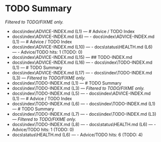 # TODO Summary

_Filtered to TODO/FIXME only._

- docs\index\ADVICE-INDEX.md (L1) — # Advice / TODO Index
- docs\index\ADVICE-INDEX.md (L6) — - docs\index\ADVICE-INDEX.md (L1) — # Advice / TODO Index
- docs\index\ADVICE-INDEX.md (L10) — - docs\status\HEALTH.md (L6) — - Advice/TODO hits: 1 (TODO: 0)
- docs\index\ADVICE-INDEX.md (L15) — ## TODO-INDEX.md
- docs\index\ADVICE-INDEX.md (L16) — - docs\index\TODO-INDEX.md (L1) — # TODO Summary
- docs\index\ADVICE-INDEX.md (L17) — - docs\index\TODO-INDEX.md (L3) — _Filtered to TODO/FIXME only._
- docs\index\TODO-INDEX.md (L1) — # TODO Summary
- docs\index\TODO-INDEX.md (L3) — _Filtered to TODO/FIXME only._
- docs\index\TODO-INDEX.md (L5) — - docs\index\ADVICE-INDEX.md (L1) — # Advice / TODO Index
- docs\index\TODO-INDEX.md (L6) — - docs\index\TODO-INDEX.md (L1) — # TODO Summary
- docs\index\TODO-INDEX.md (L7) — - docs\index\TODO-INDEX.md (L3) — _Filtered to TODO/FIXME only._
- docs\index\TODO-INDEX.md (L8) — - docs\status\HEALTH.md (L6) — - Advice/TODO hits: 1 (TODO: 0)
- docs\status\HEALTH.md (L6) — - Advice/TODO hits: 6 (TODO: 4)
